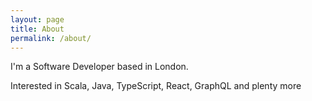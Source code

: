 ```yaml
---
layout: page
title: About
permalink: /about/
---
```


I'm a Software Developer based in London.

Interested in Scala, Java, TypeScript, React, GraphQL and plenty more


